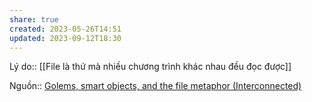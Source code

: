 ```yaml
---
share: true
created: 2023-05-26T14:51
updated: 2023-09-12T18:30
---
```

Lý do:: [[File là thứ mà nhiều chương trình khác nhau đều đọc được]]

Nguồn:: [Golems, smart objects, and the file metaphor (Interconnected)](https://interconnected.org/home/2021/02/01/golems)
